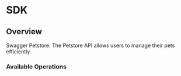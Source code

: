# SDK

## Overview

Swagger Petstore: The Petstore API allows users to manage their pets efficiently.

### Available Operations
